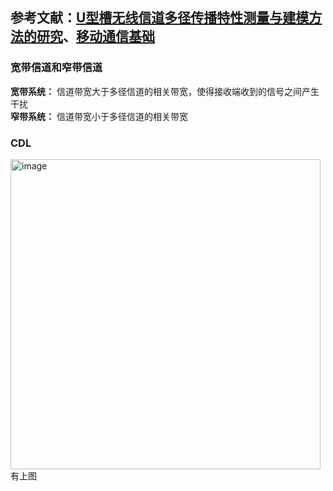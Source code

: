 ## 参考文献：[U型槽无线信道多径传播特性测量与建模方法的研究](https://xueshu.baidu.com/usercenter/paper/show?paperid=9d5e9d5d9315c0accfaae7850234ac4a)、[移动通信基础](https://blog.csdn.net/pgone1/article/details/125843891)
### 宽带信道和窄带信道
**宽带系统：** 信道带宽大于多径信道的相关带宽，使得接收端收到的信号之间产生干扰  
**窄带系统：** 信道带宽小于多径信道的相关带宽
### CDL  

<img width="496" alt="image" src="https://github.com/user-attachments/assets/f9b0f48e-fbf1-4ea1-9dc9-a335b4826171">  
有上图
